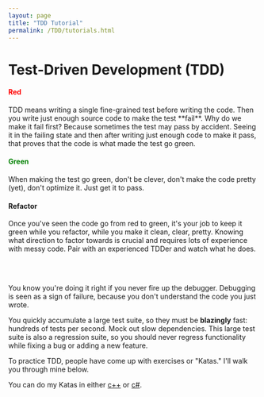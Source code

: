 ```yaml
---
layout: page
title: "TDD Tutorial"
permalink: /TDD/tutorials.html
---
```


# Test-Driven Development (TDD)


<h4 style="color:red;">Red</h4>
TDD means writing a single fine-grained test before writing the code. 
Then you write just enough source code to make the test **fail**. Why do we make it fail first? 
Because sometimes the test may pass by accident. Seeing it in the failing state and then after writing just enough code to make it pass, that proves that the code is what made the test go green.


<h4 style="color:green;">Green</h4>
When making the test go green, don't be clever, don't make the code pretty (yet), don't optimize it. Just get it to pass.


#### Refactor
Once you've seen the code go from red to green, it's your job to keep it green while you refactor, while you make it clean, clear, pretty. Knowing what direction to factor towards is crucial and requires lots of experience with messy code. Pair with an experienced TDDer and watch what he does.

<br><br>

You know you're doing it right if you never fire up the debugger. Debugging is seen as a sign of failure, because you don't understand the code you just wrote.

You quickly accumulate a large test suite, so they must be **blazingly** fast: hundreds of tests per second. Mock out slow dependencies. This large test suite is also a regression suite, so you should never regress functionality while fixing a bug or adding a new feature.

To practice TDD, people have come up with exercises or "Katas." I'll walk you through mine below.

You can do my Katas in either [c++](cpp/katas.html) or [c#](csharp/katas.html).
